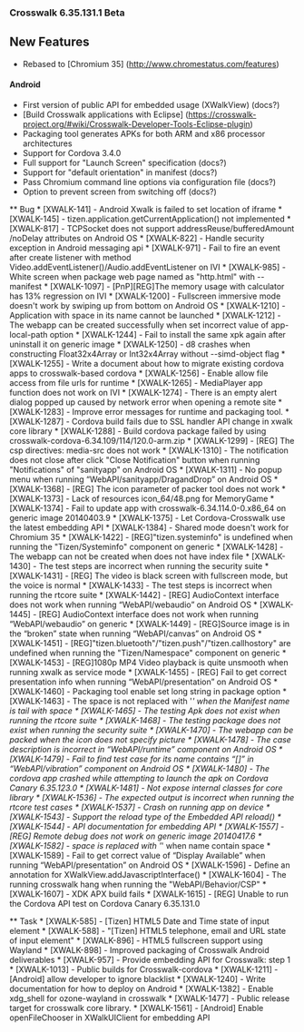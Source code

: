 ### Crosswalk 6.35.131.1 Beta

## New Features

* Rebased to [Chromium 35] (http://www.chromestatus.com/features)

#### Android

* First version of public API for embedded usage (XWalkView) (docs?)
* [Build Crosswalk applications with Eclipse] (https://crosswalk-project.org/#wiki/Crosswalk-Developer-Tools-Eclipse-plugin)
* Packaging tool generates APKs for both ARM and x86 processor architectures
* Support for Cordova 3.4.0
* Full support for "Launch Screen" specification (docs?)
* Support for "default orientation" in manifest (docs?)
* Pass Chromium command line options via configuration file (docs?)
* Option to prevent screen from switching off (docs?)

** Bug
    * [XWALK-141] - Android Xwalk is failed to set location of iframe 
    * [XWALK-145] - tizen.application.getCurrentApplication() not implemented
    * [XWALK-817] - TCPSocket does not support addressReuse/bufferedAmount /noDelay attributes on Android OS
    * [XWALK-822] - Handle security exception in Android messaging api
    * [XWALK-971] - Fail to fire an event after create listener with method Video.addEventListener()/Audio.addEventListener on IVI
    * [XWALK-985] - White screen when package web page named as "http.html" with --manifest
    * [XWALK-1097] - [PnP][REG]The memory usage with calculator has 13% regression on IVI
    * [XWALK-1200] - Fullscreen immersive mode doesn't work by swiping up from bottom on Android OS
    * [XWALK-1210] - Application with space in its name cannot be launched
    * [XWALK-1212] - The webapp can be created successfully when set incorrect value of app-local-path option
    * [XWALK-1244] - Fail to install the same xpk again after uninstall it on generic image
    * [XWALK-1250] - d8 crashes when constructing Float32x4Array or Int32x4Array without --simd-object flag
    * [XWALK-1255] - Write a document about how to migrate existing cordova apps to crosswalk-based cordova
    * [XWALK-1256] - Enable allow file access from file urls for runtime
    * [XWALK-1265] - MediaPlayer app function does not work on IVI
    * [XWALK-1274] - There is an empty alert dialog popped up caused by network error when opening a remote site
    * [XWALK-1283] - Improve error messages for runtime and packaging tool.
    * [XWALK-1287] - Cordova build fails due to SSL handler API change in xwalk core library
    * [XWALK-1288] - Build cordova package failed by using crosswalk-cordova-6.34.109/114/120.0-arm.zip
    * [XWALK-1299] - [REG] The csp directives: media-src does not work
    * [XWALK-1310] - The notification does not close after click "Close Notification" button when running "Notifications" of "sanityapp" on Android OS
    * [XWALK-1311] - No popup menu when running “WebAPI/sanityapp/DragandDrop” on Android OS
    * [XWALK-1368] - [REG] The icon parameter of packer tool does not work
    * [XWALK-1373] - Lack of resources icon_64/48.png for MemoryGame
    * [XWALK-1374] - Fail to update app with crosswalk-6.34.114.0-0.x86_64 on generic image 20140403.9
    * [XWALK-1375] - Let Cordova-Crosswalk use the latest embedding API
    * [XWALK-1384] - Shared mode doesn't work for Chromium 35
    * [XWALK-1422] - [REG]"tizen.systeminfo" is undefined when running the "Tizen/Systeminfo" component on generic
    * [XWALK-1428] - The webapp can not be created when does not have index file
    * [XWALK-1430] - The test steps are incorrect when running the security suite
    * [XWALK-1431] - [REG] The video is black screen with fullscreen mode, but the voice is normal
    * [XWALK-1433] - The test steps is incorrect when running the rtcore suite
    * [XWALK-1442] - [REG] AudioContext interface does not work when running “WebAPI/webaudio” on Android OS
    * [XWALK-1445] - [REG] AudioContext interface does not work when running “WebAPI/webaudio” on generic
    * [XWALK-1449] - [REG]Source image is in the “broken” state when running “WebAPI/canvas” on Android OS
    * [XWALK-1451] - [REG]"tizen.bluetooth"/"tizen.push"/"tizen.callhostory" are undefined when running the "Tizen/Namespace" component on generic
    * [XWALK-1453] - [REG]1080p MP4 Video playback is quite unsmooth when running xwalk as service mode
    * [XWALK-1455] - [REG] Fail to get correct presentation info when running “WebAPI/presentation” on Android OS
    * [XWALK-1460] -  Packaging tool enable set long string in package option
    * [XWALK-1463] - The space is not replaced with '_' when the Manifest name is tail with space
    * [XWALK-1465] - The testing Apk does not exist when running the rtcore suite
    * [XWALK-1468] - The testing package does not exist when running the security suite
    * [XWALK-1470] - The webapp can be packed when the icon does not specify picture
    * [XWALK-1478] - The case description is incorrect in “WebAPI/runtime” component on Android OS
    * [XWALK-1479] - Fail to find test case for its name contains “[]” in “WebAPI/vibration” component on Android OS
    * [XWALK-1480] - The cordova app crashed while attempting to launch the apk on Cordova Canary 6.35.123.0
    * [XWALK-1481] - Not expose internal classes for core library
    * [XWALK-1536] - The expected output is incorrect when running the rtcore test cases
    * [XWALK-1537] - Crash on running app on device
    * [XWALK-1543] - Support the reload type of the Embedded API reload()
    * [XWALK-1544] - API documentation for embedding API
    * [XWALK-1557] - [REG] Remote debug does not work on generic image 20140417.6
    * [XWALK-1582] - space is replaced with '_' when name contain space
    * [XWALK-1589] - Fail to get correct value of “Display Available” when running “WebAPI/presentation” on Android OS
    * [XWALK-1596] - Define an annotation for XWalkView.addJavascriptInterface()
    * [XWALK-1604] - The running crosswalk hang when running the "WebAPI/Behavior/CSP" 
    * [XWALK-1607] - XDK APX build fails
    * [XWALK-1615] - [REG] Unable to run the Cordova API test on Cordova Canary 6.35.131.0

** Task
    * [XWALK-585] - [Tizen] HTML5 Date and Time state of input element
    * [XWALK-588] - "[Tizen] HTML5 telephone, email and URL state of input element"
    * [XWALK-896] - HTML5 fullscreen support using Wayland
    * [XWALK-898] - Improved packaging of Crosswalk Android deliverables
    * [XWALK-957] - Provide embedding API for Crosswalk: step 1
    * [XWALK-1013] - Public builds for Crosswalk-cordova
    * [XWALK-1211] - [Android] allow developer to ignore blacklist
    * [XWALK-1240] - Write documentation for how to deploy on Android
    * [XWALK-1382] - Enable xdg_shell for ozone-wayland in crosswalk 
    * [XWALK-1477] - Public release target for crosswalk core library.
    * [XWALK-1561] - [Android] Enable openFileChooser in XWalkUIClient for embedding API
